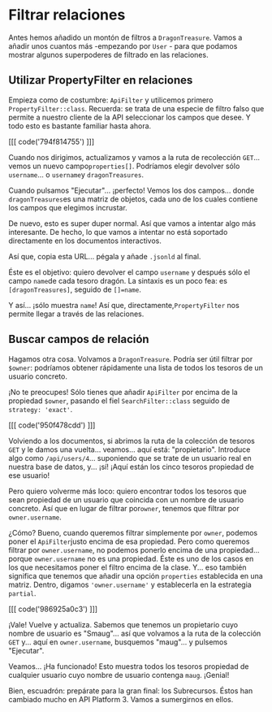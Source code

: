 # Filtrar relaciones

Antes hemos añadido un montón de filtros a `DragonTreasure`. Vamos a añadir unos cuantos más -empezando por `User` - para que podamos mostrar algunos superpoderes de filtrado en las relaciones.

## Utilizar PropertyFilter en relaciones

Empieza como de costumbre: `ApiFilter` y utilicemos primero `PropertyFilter::class`. Recuerda: se trata de una especie de filtro falso que permite a nuestro cliente de la API seleccionar los campos que desee. Y todo esto es bastante familiar hasta ahora.

[[[ code('794f814755') ]]]

Cuando nos dirigimos, actualizamos y vamos a la ruta de recolección `GET`... vemos un nuevo campo`properties[]`. Podríamos elegir devolver sólo `username`... o `username`y `dragonTreasures`.

Cuando pulsamos "Ejecutar"... ¡perfecto! Vemos los dos campos... donde `dragonTreasures`es una matriz de objetos, cada uno de los cuales contiene los campos que elegimos incrustar.

De nuevo, esto es super duper normal. Así que vamos a intentar algo más interesante. De hecho, lo que vamos a intentar no está soportado directamente en los documentos interactivos.

Así que, copia esta URL... pégala y añade `.jsonld` al final.

Éste es el objetivo: quiero devolver el campo `username` y después sólo el campo `name`de cada tesoro dragón. La sintaxis es un poco fea: es `[dragonTreasures]`, seguido de `[]=name`.

Y así... ¡sólo muestra `name`! Así que, directamente,`PropertyFilter` nos permite llegar a través de las relaciones.

## Buscar campos de relación

Hagamos otra cosa. Volvamos a `DragonTreasure`. Podría ser útil filtrar por `$owner`: podríamos obtener rápidamente una lista de todos los tesoros de un usuario concreto.

¡No te preocupes! Sólo tienes que añadir `ApiFilter` por encima de la propiedad `$owner`, pasando el fiel `SearchFilter::class` seguido de `strategy: 'exact'`.

[[[ code('950f478cdd') ]]]

Volviendo a los documentos, si abrimos la ruta de la colección de tesoros `GET` y le damos una vuelta... veamos... aquí está: "propietario". Introduce algo como `/api/users/4`... suponiendo que se trate de un usuario real en nuestra base de datos, y... ¡sí! ¡Aquí están los cinco tesoros propiedad de ese usuario!

Pero quiero volverme más loco: quiero encontrar todos los tesoros que sean propiedad de un usuario que coincida con un nombre de usuario concreto. Así que en lugar de filtrar por`owner`, tenemos que filtrar por `owner.username`.

¿Cómo? Bueno, cuando queremos filtrar simplemente por `owner`, podemos poner el `ApiFilter`justo encima de esa propiedad. Pero como queremos filtrar por `owner.username`, no podemos ponerlo encima de una propiedad... porque `owner.username` no es una propiedad. Éste es uno de los casos en los que necesitamos poner el filtro encima de la clase. Y... eso también significa que tenemos que añadir una opción `properties` establecida en una matriz. Dentro, digamos `'owner.username'` y establecerla en la estrategia `partial`.

[[[ code('986925a0c3') ]]]

¡Vale! Vuelve y actualiza. Sabemos que tenemos un propietario cuyo nombre de usuario es "Smaug"... así que volvamos a la ruta de la colección `GET` y... aquí en `owner.username`, busquemos "maug"... y pulsemos "Ejecutar".

Veamos... ¡Ha funcionado! Esto muestra todos los tesoros propiedad de cualquier usuario cuyo nombre de usuario contenga `maug`. ¡Genial!

Bien, escuadrón: prepárate para la gran final: los Subrecursos. Éstos han cambiado mucho en API Platform 3. Vamos a sumergirnos en ellos.
